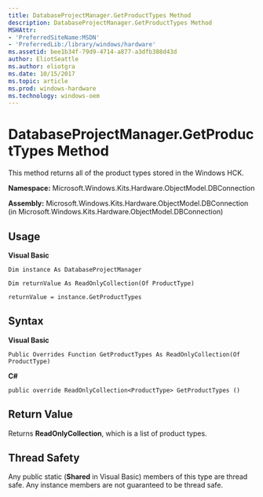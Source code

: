 ```yaml
---
title: DatabaseProjectManager.GetProductTypes Method
description: DatabaseProjectManager.GetProductTypes Method
MSHAttr:
- 'PreferredSiteName:MSDN'
- 'PreferredLib:/library/windows/hardware'
ms.assetid: bee1b34f-79d9-4714-a877-a3dfb388d43d
author: EliotSeattle
ms.author: eliotgra
ms.date: 10/15/2017
ms.topic: article
ms.prod: windows-hardware
ms.technology: windows-oem
---
```


# DatabaseProjectManager.GetProductTypes Method


This method returns all of the product types stored in the Windows HCK.

**Namespace:** Microsoft.Windows.Kits.Hardware.ObjectModel.DBConnection

**Assembly:** Microsoft.Windows.Kits.Hardware.ObjectModel.DBConnection (in Microsoft.Windows.Kits.Hardware.ObjectModel.DBConnection)

## <span id="Usage"></span><span id="usage"></span><span id="USAGE"></span>Usage


**Visual Basic**

`Dim instance As DatabaseProjectManager`

`Dim returnValue As ReadOnlyCollection(Of ProductType)`

`returnValue = instance.GetProductTypes`

## <span id="Syntax"></span><span id="syntax"></span><span id="SYNTAX"></span>Syntax


**Visual Basic**

`Public Overrides Function GetProductTypes As ReadOnlyCollection(Of ProductType)`

**C#**

`public override ReadOnlyCollection<ProductType> GetProductTypes ()`

## <span id="Return_Value"></span><span id="return_value"></span><span id="RETURN_VALUE"></span>Return Value


Returns **ReadOnlyCollection**, which is a list of product types.

## <span id="Thread_Safety"></span><span id="thread_safety"></span><span id="THREAD_SAFETY"></span>Thread Safety


Any public static (**Shared** in Visual Basic) members of this type are thread safe. Any instance members are not guaranteed to be thread safe.

 

 






